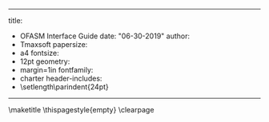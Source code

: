 
---
title:
- OFASM Interface Guide
date: "06-30-2019"
author:
- Tmaxsoft
papersize:
- a4
fontsize:
- 12pt
geometry:
- margin=1in
fontfamily:
- charter
header-includes:
- \setlength\parindent{24pt}
---
\maketitle
\thispagestyle{empty}
\clearpage
